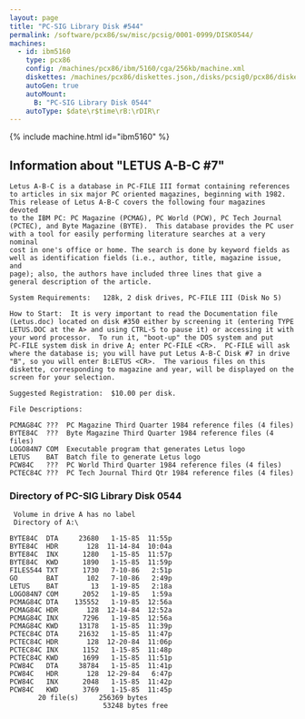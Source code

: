 ```yaml
---
layout: page
title: "PC-SIG Library Disk #544"
permalink: /software/pcx86/sw/misc/pcsig/0001-0999/DISK0544/
machines:
  - id: ibm5160
    type: pcx86
    config: /machines/pcx86/ibm/5160/cga/256kb/machine.xml
    diskettes: /machines/pcx86/diskettes.json,/disks/pcsig0/pcx86/diskettes.json
    autoGen: true
    autoMount:
      B: "PC-SIG Library Disk 0544"
    autoType: $date\r$time\rB:\rDIR\r
---
```


{% include machine.html id="ibm5160" %}

## Information about "LETUS A-B-C #7"

    Letus A-B-C is a database in PC-FILE III format containing references
    to articles in six major PC oriented magazines, beginning with 1982.
    This release of Letus A-B-C covers the following four magazines devoted
    to the IBM PC: PC Magazine (PCMAG), PC World (PCW), PC Tech Journal
    (PCTEC), and Byte Magazine (BYTE).  This database provides the PC user
    with a tool for easily performing literature searches at a very nominal
    cost in one's office or home. The search is done by keyword fields as
    well as identification fields (i.e., author, title, magazine issue, and
    page); also, the authors have included three lines that give a
    general description of the article.
    
    System Requirements:   128k, 2 disk drives, PC-FILE III (Disk No 5)
    
    How to Start:  It is very important to read the Documentation file
    (Letus.doc) located on disk #350 either by screening it (entering TYPE
    LETUS.DOC at the A> and using CTRL-S to pause it) or accessing it with
    your word processor.  To run it, "boot-up" the DOS system and put
    PC-FILE system disk in drive A; enter PC-FILE <CR>.  PC-FILE will ask
    where the database is; you will have put Letus A-B-C Disk #7 in drive
    "B", so you will enter B:LETUS <CR>.  The various files on this
    diskette, corresponding to magazine and year, will be displayed on the
    screen for your selection.
    
    Suggested Registration:  $10.00 per disk.
    
    File Descriptions:
    
    PCMAG84C ???  PC Magazine Third Quarter 1984 reference files (4 files)
    BYTE84C  ???  Byte Magazine Third Quarter 1984 reference files (4 files)
    LOGO84N7 COM  Executable program that generates Letus logo
    LETUS    BAT  Batch file to generate Letus logo
    PCW84C   ???  PC World Third Quarter 1984 reference files (4 files)
    PCTEC84C ???  PC Tech Journal Third Qtr 1984 reference files (4 files)

### Directory of PC-SIG Library Disk 0544

     Volume in drive A has no label
     Directory of A:\

    BYTE84C  DTA     23680   1-15-85  11:55p
    BYTE84C  HDR       128  11-14-84  10:04a
    BYTE84C  INX      1280   1-15-85  11:57p
    BYTE84C  KWD      1890   1-15-85  11:59p
    FILES544 TXT      1730   7-10-86   2:51p
    GO       BAT       102   7-10-86   2:49p
    LETUS    BAT        13   1-19-85   2:18a
    LOGO84N7 COM      2052   1-19-85   1:59a
    PCMAG84C DTA    135552   1-19-85  12:56a
    PCMAG84C HDR       128  12-14-84  12:52a
    PCMAG84C INX      7296   1-19-85  12:56a
    PCMAG84C KWD     13178   1-15-85  11:39p
    PCTEC84C DTA     21632   1-15-85  11:47p
    PCTEC84C HDR       128  12-20-84  11:06p
    PCTEC84C INX      1152   1-15-85  11:48p
    PCTEC84C KWD      1699   1-15-85  11:51p
    PCW84C   DTA     38784   1-15-85  11:41p
    PCW84C   HDR       128  12-29-84   6:47p
    PCW84C   INX      2048   1-15-85  11:42p
    PCW84C   KWD      3769   1-15-85  11:45p
           20 file(s)     256369 bytes
                           53248 bytes free
